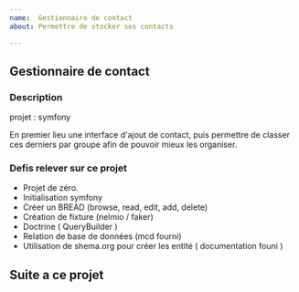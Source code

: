 ```yaml
---
name:  Gestionnaire de contact
about: Permettre de stocker ses contacts 

---
```


## Gestionnaire de contact 

### Description

projet : symfony

En premier lieu une interface d'ajout de contact,
puis permettre de classer ces derniers par groupe afin de pouvoir mieux les organiser.

### Defis relever sur ce projet

- Projet de zéro.
- Initialisation symfony 
- Créer un BREAD (browse, read, edit, add, delete)
- Création de fixture (nelmio / faker)
- Doctrine ( QueryBuilder )
- Relation de base de données (mcd fourni)
- Utilisation de shema.org pour créer les entité ( documentation founi )

## Suite a ce projet
